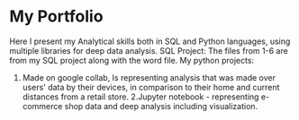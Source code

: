 # My Portfolio
Here I present my Analytical skills both in SQL and Python languages, using multiple libraries for deep data analysis. SQL Project: The files from 1-6 are from my SQL project along with the word file. My python projects: 
1. Made on google collab, Is representing analysis that was made over users' data by their devices, in comparison to their home and current distances from a retail store. 
2.Jupyter notebook - representing e-commerce shop data and deep analysis including visualization.

